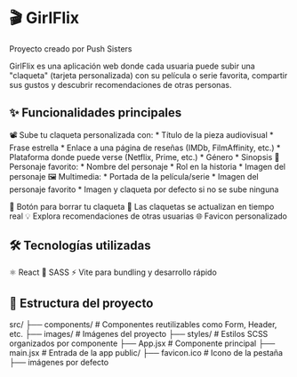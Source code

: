 # 🎬 GirlFlix
Proyecto creado por Push Sisters

GirlFlix es una aplicación web donde cada usuaria puede subir una "claqueta" (tarjeta personalizada) con su película o serie favorita, compartir sus gustos y descubrir recomendaciones de otras personas.

## ✨ Funcionalidades principales
📽️ Sube tu claqueta personalizada con:
    * Título de la pieza audiovisual
    * Frase estrella
    * Enlace a una página de reseñas (IMDb, FilmAffinity, etc.)
    * Plataforma donde puede verse (Netflix, Prime, etc.)
    * Género
    * Sinopsis
👤 Personaje favorito:
    * Nombre del personaje
    * Rol en la historia
    * Imagen del personaje
🖼️ Multimedia:
    * Portada de la película/serie
    * Imagen del personaje favorito
    * Imagen y claqueta por defecto si no se sube ninguna

🧹 Botón para borrar tu claqueta
🔁 Las claquetas se actualizan en tiempo real
💡 Explora recomendaciones de otras usuarias
🌐 Favicon personalizado

## 🛠️ Tecnologías utilizadas
⚛️ React
🎨 SASS
⚡ Vite para bundling y desarrollo rápido

## 📁 Estructura del proyecto
src/
├── components/         # Componentes reutilizables como Form, Header, etc.
├── images/             # Imágenes del proyecto
├── styles/             # Estilos SCSS organizados por componente
├── App.jsx             # Componente principal
├── main.jsx            # Entrada de la app
public/
├── favicon.ico         # Icono de la pestaña
├── imágenes por defecto


